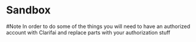 # Sandbox

#Note
In order to do some of the things you will need to have an authorized account with Clarifai and replace parts with your authorization stuff
